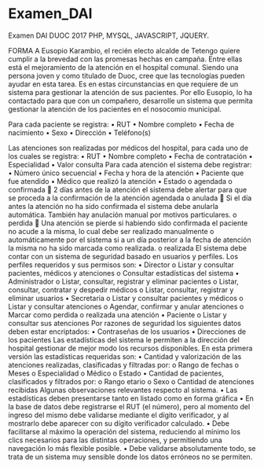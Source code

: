 # Examen_DAI
Examen DAI DUOC 2017 PHP, MYSQL, JAVASCRIPT, JQUERY.

FORMA A
Eusopio Karambio, el recién electo alcalde de Tetengo quiere cumplir a la brevedad
con las promesas hechas en campaña. Entre ellas está el mejoramiento de la atención
en el hospital comunal. Siendo una persona joven y como titulado de Duoc, cree que las
tecnologías pueden ayudar en esta tarea. Es en estas circunstancias en que requiere de un sistema
para gestionar la atención de sus pacientes. Por ello Eusopio, lo ha contactado para que con
un compañero, desarrolle un sistema que permita gestionar la atención de los pacientes en el
nosocomio municipal.

Para cada paciente se registra:
• RUT
• Nombre completo
• Fecha de nacimiento
• Sexo
• Dirección
• Teléfono(s)

Las atenciones son realizadas por médicos del hospital, para cada uno de los cuales se registra:
• RUT
• Nombre completo
• Fecha de contratación
• Especialidad
• Valor consulta
Para cada atención el sistema debe registrar:
• Número único secuencial
• Fecha y hora de la atención
• Paciente que fue atendido
• Médico que realizó la atención
• Estado
 o agendada
 o confirmada
 2 días antes de la atención el sistema debe alertar para que se proceda a
la confirmación de la atención agendada
o anulada
 Si el día antes la atención no ha sido confirmada el sistema debe anularla
automática. También hay anulación manual por motivos particulares.
o perdida
 Una atención se pierde si habiendo sido confirmada el paciente no acude a
la misma, lo cual debe ser realizado manualmente o automáticamente por
el sistema si a un día posterior a la fecha de atención la misma no ha sido
marcada como realizada.
o realizada
El sistema debe contar con un sistema de seguridad basado en usuarios y perfiles. Los perfiles
requeridos y sus permisos son:
• Director
o Listar y consultar pacientes, médicos y atenciones
o Consultar estadísticas del sistema
• Administrador
o Listar, consultar, registrar y eliminar pacientes o Listar, consultar, contratar y despedir médicos
o Listar, consultar, registrar y eliminar usuarios
• Secretaria
o Listar y consultar pacientes y médicos
o Listar y consultar atenciones
o Agendar, confirmar y anular atenciones
o Marcar como perdida o realizada una atención
• Paciente
o Listar y consultar sus atenciones
Por razones de seguridad los siguientes datos deben estar encriptados:
• Contraseñas de los usuarios
• Direcciones de los pacientes
Las estadísticas del sistema le permiten a la dirección del hospital gestionar de mejor modo los recursos
disponibles. En esta primera versión las estadísticas requeridas son:
• Cantidad y valorización de las atenciones realizadas, clasificadas y filtradas por:
o Rango de fechas
o Meses
o Especialidad
o Médico
o Estado
• Cantidad de pacientes, clasificados y filtrados por:
o Rango etario
o Sexo
o Cantidad de atenciones recibidas
Algunas observaciones relevantes respecto al sistema.
• Las estadísticas deben presentarse tanto en listado como en forma gráfica
• En la base de datos debe registrarse el RUT (el número), pero al momento del ingreso del mismo debe
validarse mediante el dígito verificador, y al mostrarlo debe aparecer con su dígito verificador calculado.
• Debe facilitarse al máximo la operación del sistema, reduciendo al mínimo los clics necesarios para
las distintas operaciones, y permitiendo una navegación lo más flexible posible.
• Debe validarse absolutamente todo, se trata de un sistema muy sensible donde los datos erróneos no se
permiten.
